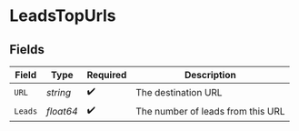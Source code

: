 # LeadsTopUrls


## Fields

| Field                             | Type                              | Required                          | Description                       |
| --------------------------------- | --------------------------------- | --------------------------------- | --------------------------------- |
| `URL`                             | *string*                          | :heavy_check_mark:                | The destination URL               |
| `Leads`                           | *float64*                         | :heavy_check_mark:                | The number of leads from this URL |
